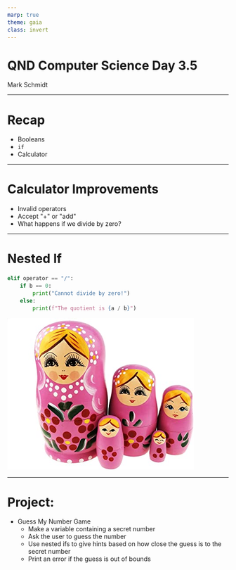 ```yaml
---
marp: true
theme: gaia
class: invert
---
```


# QND Computer Science Day 3.5
Mark Schmidt

--- 

# Recap

- Booleans
- `if`
- Calculator


---

# Calculator Improvements

- Invalid operators
- Accept "+" or "add"
- What happens if we divide by zero?

---

# Nested If

```python
elif operator == "/":
    if b == 0:
        print("Cannot divide by zero!")
    else:
        print(f"The quotient is {a / b}")
```

![bg right w:500](../assets/nesting.jpg)

---

# Project:

- Guess My Number Game
    - Make a variable containing a secret number
    - Ask the user to guess the number
    - Use nested ifs to give hints based on how close the guess is to the secret number
    - Print an error if the guess is out of bounds